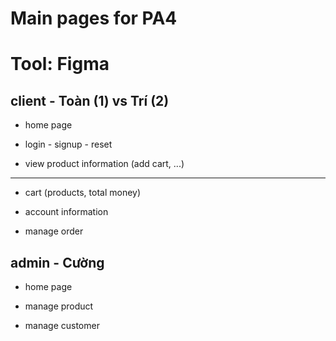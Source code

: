 # Main pages for PA4
# Tool: Figma

## client - Toàn (1) vs Trí (2)

- home page

- login - signup - reset

- view product information (add cart, ...)

---

- cart (products, total money)

- account information

- manage order

## admin - Cường

- home page

- manage product

- manage customer